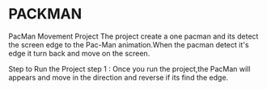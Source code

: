 # PACKMAN
PacMan Movement Project The project create a one pacman and its detect the screen edge to the Pac-Man animation.When the pacman detect it's edge it turn back and move on the screen.

Step to Run the Project 
step 1 : Once you run the project,the PacMan will appears and move in the direction and reverse if its find the edge.



